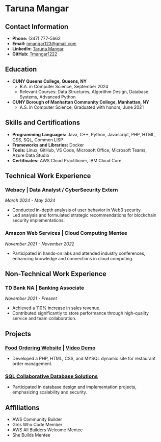 # Taruna Mangar

## Contact Information
- **Phone:** (347) 777-5662
- **Email:** [nmangar123@gmail.com](mailto:nmangar123@gmail.com)
- **LinkedIn:** [Taruna Mangar](https://www.linkedin.com/in/taruna-mangar/)
- **GitHub:** [Tmangar1222](https://github.com/Tmangar1222)

## Education
- **CUNY Queens College, Queens, NY**
  - B.A. in Computer Science, September 2024
  - Relevant Courses: Data Structures, Algorithm Design, Database Systems, Advanced Python
- **CUNY Borough of Manhattan Community College, Manhattan, NY**
  - A.S. in Computer Science, Graduated with honors, June 2021

## Skills and Certifications
- **Programming Languages:** Java, C++, Python, Javascript, PHP, HTML, CSS, SQL, Common LISP
- **Frameworks and Libraries:** Docker
- **Tools:** Linux, GitHub, VS Code, Microsoft Office, Microsoft Teams, Azure Data Studio
- **Certificates:** AWS Cloud Practitioner, IBM Cloud Core

## Technical Work Experience
### Webacy | Data Analyst / CyberSecurity Extern
_March 2024 - May 2024_
- Conducted in-depth analysis of user behavior in Web3 security.
- Led analysis and formulated strategic recommendations for blockchain security implementations.

### Amazon Web Services | Cloud Computing Mentee
_November 2021 - November 2022_
- Participated in hands-on labs and attended industry conferences, enhancing knowledge and connections in cloud computing.

## Non-Technical Work Experience
### TD Bank NA | Banking Associate
_November 2021 - Present_
- Achieved a 110% increase in sales revenue.
- Contributed significantly to store performance through high-quality service and team collaboration.

## Projects
### [Food Ordering Website](https://github.com/Tmangar1222/Bongiorno) | [Video Demo](https://youtu.be/m5Qd_CVyDCA)
- Developed a PHP, HTML, CSS, and MYSQL dynamic site for restaurant order management.

### [SQL Collaborative Database Solutions](https://github.com/Tmangar1222/SQL-Programming)
- Participated in database design and implementation projects, emphasizing scalability and security.

## Affiliations
- AWS Community Builder
- Girls Who Code Member
- AWS All Builders Welcome Mentee
- She Builds Mentee

